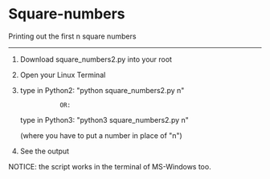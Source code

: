 # Square-numbers
Printing out the first n square numbers

---------------------------------------

1. Download square_numbers2.py into your root
2. Open your Linux Terminal
3. type in Python2: "python square_numbers2.py n"

                  OR: 
                  
   type in Python3: "python3 square_numbers2.py n"
   
    (where you have to put a number in place of "n")
4. See the output

NOTICE: the script works in the terminal of MS-Windows too.
